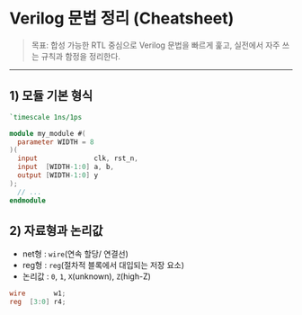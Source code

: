 # Verilog 문법 정리 (Cheatsheet)

> 목표: 합성 가능한 RTL 중심으로 Verilog 문법을 빠르게 훑고, 실전에서 자주 쓰는 규칙과 함정을 정리한다.

---

## 1) 모듈 기본 형식
```verilog
`timescale 1ns/1ps

module my_module #(
  parameter WIDTH = 8
)(
  input              clk, rst_n,
  input  [WIDTH-1:0] a, b,
  output [WIDTH-1:0] y
);
  // ...
endmodule
```

## 2) 자료형과 논리값
- net형 : `wire`(연속 할당/ 연결선)
- reg형 : `reg`(절차적 블록에서 대입되는 저장 요소)
- 논리값 : `0`, `1`, `X`(unknown), `Z`(high-Z)
```verilog
wire       w1;
reg  [3:0] r4;
```
